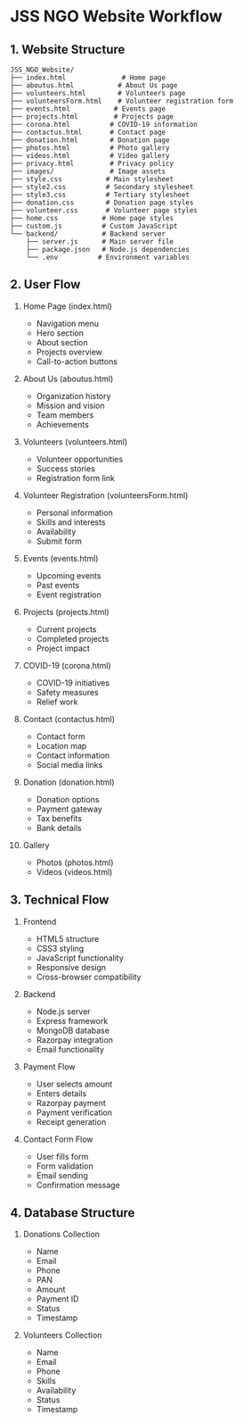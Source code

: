 # JSS NGO Website Workflow

## 1. Website Structure
```
JSS_NGO_Website/
├── index.html              # Home page
├── aboutus.html           # About Us page
├── volunteers.html        # Volunteers page
├── volunteersForm.html    # Volunteer registration form
├── events.html           # Events page
├── projects.html         # Projects page
├── corona.html          # COVID-19 information
├── contactus.html       # Contact page
├── donation.html        # Donation page
├── photos.html          # Photo gallery
├── videos.html          # Video gallery
├── privacy.html         # Privacy policy
├── images/              # Image assets
├── style.css           # Main stylesheet
├── style2.css          # Secondary stylesheet
├── style3.css          # Tertiary stylesheet
├── donation.css        # Donation page styles
├── volunteer.css       # Volunteer page styles
├── home.css           # Home page styles
├── custom.js          # Custom JavaScript
└── backend/           # Backend server
    ├── server.js      # Main server file
    ├── package.json   # Node.js dependencies
    └── .env          # Environment variables
```

## 2. User Flow
1. Home Page (index.html)
   - Navigation menu
   - Hero section
   - About section
   - Projects overview
   - Call-to-action buttons

2. About Us (aboutus.html)
   - Organization history
   - Mission and vision
   - Team members
   - Achievements

3. Volunteers (volunteers.html)
   - Volunteer opportunities
   - Success stories
   - Registration form link

4. Volunteer Registration (volunteersForm.html)
   - Personal information
   - Skills and interests
   - Availability
   - Submit form

5. Events (events.html)
   - Upcoming events
   - Past events
   - Event registration

6. Projects (projects.html)
   - Current projects
   - Completed projects
   - Project impact

7. COVID-19 (corona.html)
   - COVID-19 initiatives
   - Safety measures
   - Relief work

8. Contact (contactus.html)
   - Contact form
   - Location map
   - Contact information
   - Social media links

9. Donation (donation.html)
   - Donation options
   - Payment gateway
   - Tax benefits
   - Bank details

10. Gallery
    - Photos (photos.html)
    - Videos (videos.html)

## 3. Technical Flow
1. Frontend
   - HTML5 structure
   - CSS3 styling
   - JavaScript functionality
   - Responsive design
   - Cross-browser compatibility

2. Backend
   - Node.js server
   - Express framework
   - MongoDB database
   - Razorpay integration
   - Email functionality

3. Payment Flow
   - User selects amount
   - Enters details
   - Razorpay payment
   - Payment verification
   - Receipt generation

4. Contact Form Flow
   - User fills form
   - Form validation
   - Email sending
   - Confirmation message

## 4. Database Structure
1. Donations Collection
   - Name
   - Email
   - Phone
   - PAN
   - Amount
   - Payment ID
   - Status
   - Timestamp

2. Volunteers Collection
   - Name
   - Email
   - Phone
   - Skills
   - Availability
   - Status
   - Timestamp

